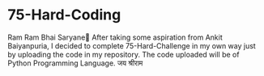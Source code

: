# 75-Hard-Coding
Ram Ram Bhai Saryane🙏
After taking some aspiration from Ankit Baiyanpuria, 
I decided to complete 75-Hard-Challenge in my own way just by uploading the code in my repository.
The code uploaded will be of Python Programming Language. 
जय श्रीराम 
